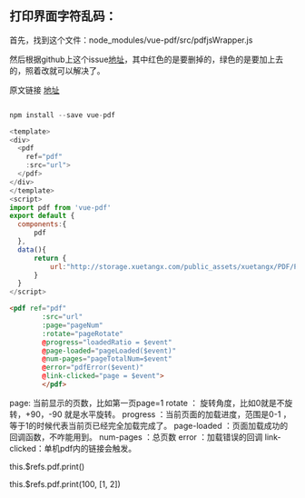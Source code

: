 ## 打印界面字符乱码：


首先，找到这个文件：node_modules/vue-pdf/src/pdfjsWrapper.js

然后根据github上这个issue[地址](https://github.com/FranckFreiburger/vue-pdf/pull/130/commits/253f6186ff0676abf9277786087dda8d95dd8ea7)，其中红色的是要删掉的，绿色的是要加上去的，照着改就可以解决了。


原文链接 [地址](https://juejin.cn/post/6844904137155411975#heading-8)


```js

npm install --save vue-pdf
```

```js
<template>
<div>
  <pdf 
    ref="pdf"
    :src="url">
  </pdf>
</div>
</template>
<script>
import pdf from 'vue-pdf'
export default {
  components:{
      pdf
  },
  data(){
      return {
          url:"http://storage.xuetangx.com/public_assets/xuetangx/PDF/PlayerAPI_v1.0.6.pdf",
      }
  }
</script>
```


```html
<pdf ref="pdf" 
		:src="url" 
		:page="pageNum"
		:rotate="pageRotate"  
		@progress="loadedRatio = $event"
		@page-loaded="pageLoaded($event)" 
		@num-pages="pageTotalNum=$event" 
		@error="pdfError($event)" 
		@link-clicked="page = $event">
		</pdf>
```

page: 当前显示的页数，比如第一页page=1
rotate ： 旋转角度，比如0就是不旋转，+90，-90 就是水平旋转。
progress ：当前页面的加载进度，范围是0-1 ，等于1的时候代表当前页已经完全加载完成了。
page-loaded ：页面加载成功的回调函数，不咋能用到。
num-pages ：总页数
error ：加载错误的回调
link-clicked：单机pdf内的链接会触发。

this.$refs.pdf.print()


this.$refs.pdf.print(100, [1, 2])



